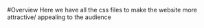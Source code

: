#Overview
Here we have all the css files to make the website more attractive/ appealing to the audience

